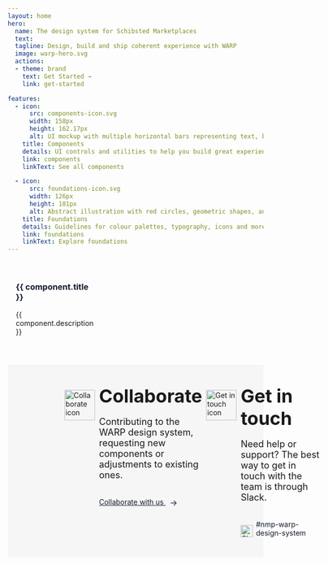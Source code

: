 ```yaml
---
layout: home
hero:
  name: The design system for Schibsted Marketplaces
  text:
  tagline: Design, build and ship coherent experience with WARP
  image: warp-hero.svg
  actions:
  - theme: brand
    text: Get Started →
    link: get-started

features:
  - icon: 
      src: components-icon.svg
      width: 158px
      height: 162.17px
      alt: UI mockup with multiple horizontal bars representing text, buttons and icons, alongside small colored squares and circular icons at the bottom with one indicating a checkmark and another showing a double-arrow icon.
    title: Components
    details: UI controls and utilities to help you build great experiences
    link: components
    linkText: See all components 

  - icon: 
      src: foundations-icon.svg
      width: 126px
      height: 181px
      alt: Abstract illustration with red circles, geometric shapes, and stylized figures.
    title: Foundations
    details: Guidelines for colour palettes, typography, icons and more.
    link: foundations
    linkText: Explore foundations
---
```


<script setup>
const baseUrl = import.meta.env.BASE_URL

const componentData = [
  {
    title: 'CSS classes',
    href: 'foundations/styling/web/unocss',
    image: {src: 'css-classes-card.svg', alt: 'A paper with two curly braces.'},
    description: 'Explore how to use pre-defined utility-first CSS classes'
  },
  {
    title: 'Icons',
    href: 'components/icons',
    image: {src: 'icons-card.svg', alt: 'Three talk bubbles that are smiling and have closed eyes'},
    description: 'Browse our library of UI icons'
  },
  {
    title: 'Colors',
    href: 'foundations/styling/web/background-color#quick-reference',
    image: {src: 'colors-card.svg', alt: 'Two abstract shapes in grey and black colors, one bigger than the other'},
    description: 'Get quick access to predefined color palettes for backgrounds, text and border'
  },
  {
    title: 'Tokens',
    href: 'foundations/tokens',
    image: {src: 'tokens-card.svg', alt: 'Two abstract shapes in grey and black colors, one bigger than the other'},
    description: 'Discover design tokens for managing color, typography, and spacing'
  }
]

</script>

<cards class="card-container">
  <card v-for="component in componentData" :key="component.title" class="card-item">
    <h3 class="card-title">
      <a :href="component.href" class="card-link">{{ component.title }}</a>
    </h3>
    <img class="card-image" :src="component.image.src" :alt="component.image.alt"/>
    <p class="card-description">{{ component.description }}</p>
  </card>
</cards>

<div class="banner-container">
  <div class="banner-content-wrapper">
    <div class="banner-icon-column">
      <img src="/collaborate-icon.svg" alt="Collaborate icon" class="banner-icon"/>
    </div>
    
  <div class="banner-column">
    <h2 class="banner-title">Collaborate</h2>
    <p class="banner-content">Contributing to the WARP design system, requesting new components or adjustments to existing ones.</p>
    <a :href="`${baseUrl}collaborate/request-new-component`" class="banner-link collaborate">
      Collaborate with us
      <span class="vpi-arrow-right link-text-icon"></span>
    </a>
  </div>

    
  <div class="banner-icon-column">
      <img src="/get-in-touch-icon.svg" alt="Get in touch icon" class="banner-icon"/>
   </div>

   <div class="banner-column">
      <h2 class="banner-title">Get in touch</h2>
      <p class="banner-content">Need help or support? The best way to get in touch with the team is through Slack.</p>
      <div class="slack-section">
        <img src="/slack-icon.svg" alt="Slack icon" width="24px" class="slack-icon"/> 
        <a href="https://sch-chat.slack.com/archives/C04P0GYTHPV" target="_blank" class="banner-link">#nmp-warp-design-system</a>
      </div>
    </div>
  </div>
</div>

<style scoped>
/* Cards styling */
.card-container {
  margin-top: 40px;
  display: grid;
  grid-template-columns: 1fr;
  gap: 20px;
}

@media (min-width: 640px) {
  .card-container {
    grid-template-columns: repeat(4, 1fr);
  }
}

.card-item {
  display: flex;
  flex-direction: column;
}

.card-title {
  font-size: 16px;
  margin: 16px 16px 0 16px;
  position: static;
}

.card-link {
  --vp-c-brand: #131B2D;
  color: var(--vp-c-brand);
  text-decoration: none;
  font-weight: bold;
  display: block;
  position: relative;
}

.card-link::before {
  content: "";
  position: absolute;
  top: 0;
  right: 0;
  bottom: 0;
  left: 0;
}

.card-image {
  order: -1;
}

.card-description {
  margin: 16px;
  font-size: 14px;
}

/* Banner styling */
.vp-doc.container .banner-container {
  width: 100vw;
  margin-left: calc(50% - 50vw);
  margin-right: calc(50% - 50vw);
  padding: 0 23px;
}

.banner-container {
  background-color: #f6f6f7;
}

.banner-content-wrapper {
  display: grid;
  grid-template-columns: 1fr;
  margin-top: 40px;
  padding-bottom: 40px;
  width: 100%;
  gap: 8px;
  align-items: start;
}

@media (min-width: 640px) {
  .banner-content-wrapper {
    padding: 40px 20px;
    grid-template-columns: .25fr 1.75fr .25fr 1.75fr;
  }
}

@media (min-width: 960px) {
  .banner-content-wrapper {
    padding: 40px 112px;
  }
}

@media (min-width: 1600px) {
  .banner-content-wrapper {
    padding: 40px 213px;
  }
}

@media (min-width: 1800px) {
  .banner-content-wrapper {
    padding: 40px 335px;
  }
}

.banner-column {
  display: flex;
  flex-direction: column;
  justify-content: center;
}

.banner-icon-column {
  margin-top: 40px;
  display: flex;
  justify-content: center;
  align-items: center;
}

@media (min-width: 640px) {
  .banner-icon-column {
    margin-top: 10px;
  }
}

.banner-icon {
  width: 60px;
  height: 60px;
}

.banner-title {
  margin: 0;
  border-top: none;
  font-size: 36px;
  font-weight: 700;
}

.banner-content {
  font-size: 18px;
}

@media (min-width: 960px) {
  .banner-content {
    max-width: 40ch;
  }
}

.vp-doc p {
  margin-top: 6px;
}

.vpi-arrow-right::after {
  content: '→';
  font-size: 16px;
  margin-left: 8px;
  vertical-align: middle;
  display: inline-block;
}

.banner-link {
  margin-top: 16px;
  text-decoration: none;
  color: #131B2D;
}

.banner-link.collaborate {
  text-decoration: underline;
}

.banner-link:hover {
  text-decoration: underline;
}

.slack-section {
  display: flex;
  align-items: center;
}

.slack-icon {
  margin-right: 6px;
  align-self: flex-end;
}
</style>

